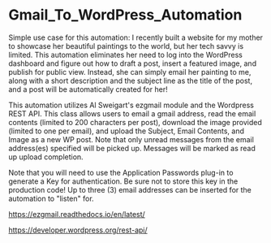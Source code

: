 # Gmail_To_WordPress_Automation

Simple use case for this automation: I recently built a website for my mother to showcase her beautiful paintings to the world, but her tech savvy is limited. This automation eliminates her need to log into the WordPress dashboard and figure out how to draft a post, insert a featured image, and publish for public view. Instead, she can simply email her painting to me, along with a short description and the subject line as the title of the post, and a post will be automatically created for her!

This automation utilizes Al Sweigart's ezgmail module and the Wordpress REST API. This class allows users to email a gmail address, read the email contents (limited to 200 characters per post), download the image provided (limited to one per email), and upload the Subject, Email Contents, and Image as a new WP post. Note that only unread messages from the email address(es) specified will be picked up. Messages will be marked as read up upload completion.

Note that you will need to use the Application Passwords plug-in to generate a Key for authentication. Be sure not to store this key in the production code! Up to three (3) email addresses can be inserted for the automation to "listen" for.

https://ezgmail.readthedocs.io/en/latest/

https://developer.wordpress.org/rest-api/

